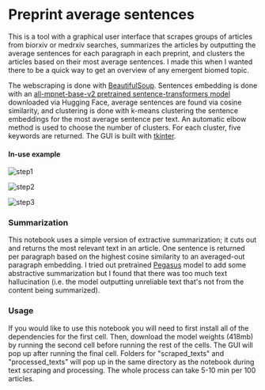 # Preprint average sentences
This is a tool with a graphical user interface that scrapes groups of articles from biorxiv or medrxiv searches, summarizes the articles by outputting the average sentences for each paragraph in each preprint, and clusters the articles based on their most average sentences. I made this when I wanted there to be a quick way to get an overview of any emergent biomed topic. 

The webscraping is done with [BeautifulSoup](https://www.crummy.com/software/BeautifulSoup/bs4/doc/). Sentences embedding is done with an [all-mpnet-base-v2 pretrained sentence-transformers model](https://huggingface.co/sentence-transformers/stsb-mpnet-base-v2) downloaded via Hugging Face, average sentences are found via cosine similarity, and clustering is done with k-means clustering the sentence embeddings for the most average sentence per text. An automatic elbow method is used to choose the number of clusters. For each cluster, five keywords are returned. The GUI is built with [tkinter](https://tkdocs.com/). 

#### In-use example

![step1](https://user-images.githubusercontent.com/68296887/134194040-1d8ffb49-7ba2-4b47-9f7e-98f614f223fd.png)

![step2](https://user-images.githubusercontent.com/68296887/134194056-15411e53-d9f4-4b0c-828e-ecd753bb6ca7.png)

![step3](https://user-images.githubusercontent.com/68296887/134194075-ba735830-b409-4fc3-8f35-9f0efa820a84.png)

### Summarization
This notebook uses a simple version of extractive summarization; it cuts out and returns the most relevant text in an article. One sentence is returned per paragraph based on the highest cosine similarity to an averaged-out paragraph embedding. I tried out pretrained [Pegasus](https://huggingface.co/transformers/model_doc/pegasus.html) model to add some abstractive summarization but I found that there was too much text hallucination (i.e. the model outputting unreliable text that's not from the content being summarized).


### Usage
If you would like to use this notebook you will need to first install all of the dependencies for the first cell. Then, download the model weights (418mb) by running the second cell before running the rest of the cells. The GUI will pop up after running the final cell. Folders for "scraped_texts" and "processed_texts" will pop up in the same directory as the notebook during text scraping and processing. The whole process can take 5-10 min per 100 articles.
